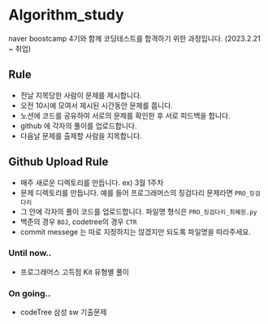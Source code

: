 # Algorithm_study
naver boostcamp 4기와 함께 코딩테스트를 합격하기 위한 과정입니다. (2023.2.21 ~ 취업)

## Rule
- 전날 지목당한 사람이 문제를 제시합니다.
- 오전 10시에 모여서 제시된 시간동안 문제를 풉니다.
- 노션에 코드를 공유하여 서로의 문제를 확인한 후 서로 피드백을 합니다.
- github 에 각자의 풀이를 업로드합니다.
- 다음날 문제를 출제할 사람을 지목합니다.

## Github Upload Rule
- 매주 새로운 디렉토리를 만듭니다. ex) 3월 1주차
- 문제 디렉토리를 만듭니다. 예를 들어 프로그래머스의 징검다리 문제라면 `PRO_징검다리`
- 그 안에 각자의 풀이 코드를 업로드합니다. 파일명 형식은 `PRO_징검다리_최혜원.py`
- 백준의 경우 `BOJ`, codetree의 경우 `CTR`
- commit messege 는 따로 지정하지는 않겠지만 되도록 파일명을 따라주세요.

### Until now..
- 프로그래머스 고득점 Kit 유형별 풀이

### On going..
- codeTree 삼성 sw 기출문제
